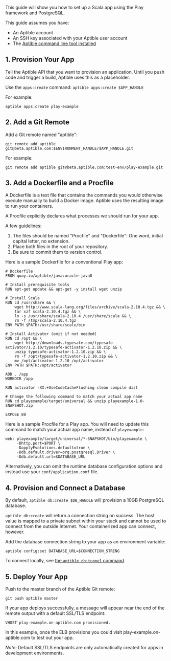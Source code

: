 This guide will show you how to set up a Scala app using the Play framework and PostgreSQL.

This guide assumes you have:

- An Aptible account
- An SSH key associated with your Aptible user account
- The [Aptible command line tool installed](/topics/cli/how-to-install-cli)

## 1. Provision Your App

Tell the Aptible API that you want to provision an application. Until you push code and trigger a build, Aptible uses this as a placeholder.

Use the `apps:create` command: `aptible apps:create $APP_HANDLE`

For example:

    aptible apps:create play-example

## 2. Add a Git Remote

Add a Git remote named "aptible":

    git remote add aptible git@beta.aptible.com:$ENVIRONMENT_HANDLE/$APP_HANDLE.git

For example:

    git remote add aptible git@beta.aptible.com:test-env/play-example.git

## 3. Add a Dockerfile and a Procfile

A Dockerfile is a text file that contains the commands you would otherwise execute manually to build a Docker image. Aptible uses the resulting image to run your containers.

A Procfile explicitly declares what processes we should run for your app.

A few guidelines:

1. The files should be named "Procfile" and "Dockerfile": One word, initial capital letter, no extension.
2. Place both files in the root of your repository.
3. Be sure to commit them to version control.

Here is a sample Dockerfile for a conventional Play app:

    # Dockerfile
    FROM quay.io/aptible/java:oracle-java8

    # Install prerequisite tools
    RUN apt-get update && apt-get -y install wget unzip

    # Install Scala
    RUN cd /usr/share && \
        wget http://www.scala-lang.org/files/archive/scala-2.10.4.tgz && \
        tar xzf scala-2.10.4.tgz && \
        ln -s /usr/share/scala-2.10.4 /usr/share/scala && \
        rm -f /tmp/scala-2.10.4.tgz
    ENV PATH $PATH:/usr/share/scale/bin

    # Install Activator (omit if not needed)
    RUN cd /opt && \
        wget http://downloads.typesafe.com/typesafe-activator/1.2.10/typesafe-activator-1.2.10.zip && \
        unzip typesafe-activator-1.2.10.zip && \
        rm -f /opt/typesafe-activator-1.2.10.zip && \
        mv /opt/activator-1.2.10 /opt/activator
    ENV PATH $PATH:/opt/activator

    ADD . /app
    WORKDIR /app

    RUN activator -XX:+UseCodeCacheFlushing clean compile dist

    # Change the following command to match your actual app name
    RUN cd playexample/target/universal && unzip playexample-1.0-SNAPSHOT.zip

    EXPOSE 80

Here is a sample Procfile for a Play app. You will need to update this command to match your actual app name, instead of `playexample`:

    web: playexample/target/universal/*-SNAPSHOT/bin/playexample \
         -Dhttp.port=$PORT \
         -DapplyEvolutions.default=true \
         -Ddb.default.driver=org.postgresql.Driver \
         -Ddb.default.url=$DATABASE_URL

Alternatively, you can omit the runtime database configuration options and instead use your `conf/application.conf` file.

## 4. Provision and Connect a Database

By default, `aptible db:create $DB_HANDLE` will provision a 10GB PostgreSQL database.

`aptible db:create` will return a connection string on success. The host value is mapped to a private subnet within your stack and cannot be used to connect from the outside Internet. Your containerized app can connect, however.

Add the database connection string to your app as an environment variable:

    aptible config:set DATABASE_URL=$CONNECTION_STRING

To connect locally, see [the `aptible db:tunnel` command](/topics/cli/how-to-connect-to-database-from-outside/).


## 5. Deploy Your App

Push to the master branch of the Aptible Git remote:

    git push aptible master

If your app deploys successfully, a message will appear near the end of the remote output with a default SSL/TLS endpoint:


    VHOST play-example.on-aptible.com provisioned.

In this example, once the ELB provisions you could visit play-example.on-aptible.com to test out your app.

*Note:* Default SSL/TLS endpoints are only automatically created for apps in development environments.

